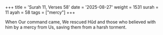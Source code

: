+++
title = 'Surah 11, Verses 58'
date = '2025-08-27'
weight = 1531
surah = 11
ayah = 58
tags = ["mercy"]
+++

When Our command came, We rescued Hûd and those who believed with him by a mercy from Us, saving them from a harsh torment.